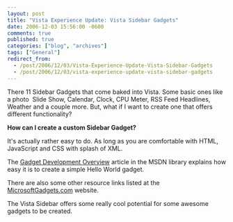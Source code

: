```yaml
---
layout: post
title: "Vista Experience Update: Vista Sidebar Gadgets"
date: 2006-12-03 15:56:00 -0600
comments: true
published: true
categories: ["blog", "archives"]
tags: ["General"]
redirect_from: 
  - /post/2006/12/03/Vista-Experience-Update-Vista-Sidebar-Gadgets
  - /post/2006/12/03/vista-experience-update-vista-sidebar-gadgets
---
```

<!-- more -->
<p>There 11 Sidebar Gadgets that come baked into Vista. Some basic ones like a photo&nbsp; Slide Show, Calendar, Clock, CPU Meter, RSS Feed Headlines, Weather and a couple more.&nbsp;But, what if I want to create one that offers different functionality?</p>
<p><strong>How can I create a custom Sidebar Gadget?</strong></p>
<p>It's actually rather easy to do. As long as you are comfortable with HTML, JavaScript and CSS with splash of XML.</p>
<p>The <a href="http://msdn.microsoft.com/library/default.asp?url=/library/en-us/sidebar/sidebar/overviews/gdo.asp">Gadget Development Overview</a>&nbsp;article in the MSDN library explains how easy it is to create a simple Hello World gadget.</p>
<p>There are also some other resource links listed at the <a href="http://microsoftgadgets.com/build">MicrosoftGadgets.com</a> website.</p>
<p>The Vista Sidebar offers&nbsp;some really cool potential for some awesome gadgets to be created.</p>
